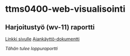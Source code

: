 # ttms0400-web-visualisointi

## Harjoitustyö (wv-11) raportti

[Linkki sivulle](https://n4927.pages.labranet.jamk.fi/ttms0400-web-visualisointi/h11_harjoitustyo/src/)
[Ajankäyttö-dokumentti](https://gitlab.labranet.jamk.fi/N4927/ttms0400-web-visualisointi/-/blob/pages/h11_harjoitustyo/dokumentaatio/ajankäyttö.md)

_Tähän tulee loppuraportti_